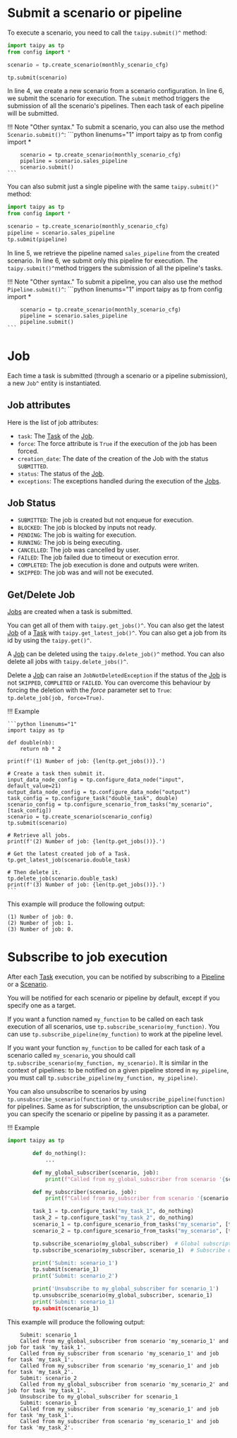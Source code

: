 # Submit a scenario or pipeline

To execute a scenario, you need to call the
`taipy.submit()^` method:
```python linenums="1"
import taipy as tp
from config import *

scenario = tp.create_scenario(monthly_scenario_cfg)

tp.submit(scenario)
```
In line 4, we create a new scenario from a scenario configuration. In line 6, we submit the scenario for execution.
The `submit` method triggers the submission of all the scenario's pipelines. Then each task of each pipeline will be
submitted.

!!! Note "Other syntax."
    To submit a scenario, you can also use the method
    `Scenario.submit()^`:
    ```python linenums="1"
        import taipy as tp
        from config import *

        scenario = tp.create_scenario(monthly_scenario_cfg)
        pipeline = scenario.sales_pipeline
        scenario.submit()
    ```

You can also submit just a single pipeline with the same `taipy.submit()^`
method:

```python linenums="1"
import taipy as tp
from config import *

scenario = tp.create_scenario(monthly_scenario_cfg)
pipeline = scenario.sales_pipeline
tp.submit(pipeline)
```
In line 5, we retrieve the pipeline named `sales_pipeline` from the created scenario. In line 6, we submit only this
pipeline for execution. The `taipy.submit()^`method triggers the submission of all the pipeline's tasks.

!!! Note "Other syntax."
    To submit a pipeline, you can also use the method
    `Pipeline.submit()^`:
    ```python linenums="1"
        import taipy as tp
        from config import *

        scenario = tp.create_scenario(monthly_scenario_cfg)
        pipeline = scenario.sales_pipeline
        pipeline.submit()
    ```

# Job

Each time a task is submitted (through a scenario or a pipeline submission), a new
`Job^` entity is instantiated.

## Job attributes

Here is the list of job attributes:

- `task`: The [Task](../concepts/task.md) of the [Job](../concepts/job.md).
- `force`: The force attribute is `True` if the execution of the job has been forced.
- `creation_date`: The date of the creation of the Job with the status `SUBMITTED`.
- `status`: The status of the [Job](../concepts/job.md).
- `exceptions`: The exceptions handled during the execution of the [Jobs](../concepts/job.md).

## Job Status

-   `SUBMITTED`: The job is created but not enqueue for execution.
-   `BLOCKED`: The job is blocked by inputs not ready.
-   `PENDING`: The job is waiting for execution.
-   `RUNNING`: The job is being executing.
-   `CANCELLED`: The job was cancelled by user.
-   `FAILED`: The job failed due to timeout or execution error.
-   `COMPLETED`: The job execution is done and outputs were writen.
-   `SKIPPED`: The job was and will not be executed.

## Get/Delete Job

[Jobs](../concepts/job.md) are created when a task is submitted.

You can get all of them with `taipy.get_jobs()^`. You can also get the latest
[Job](../concepts/job.md) of a [Task](../concepts/task.md) with
`taipy.get_latest_job()^`.
You can also get a job from its id by using the `taipy.get()^`.

A [Job](../concepts/job.md)  can be deleted using the
`taipy.delete_job()^` method. You can also delete all jobs with
`taipy.delete_jobs()^`.

Delete a [Job](../concepts/job.md) can raise an `JobNotDeletedException` if the status of the
[Job](../concepts/job.md) is not `SKIPPED`, `COMPLETED` or `FAILED`. You can overcome this behaviour by forcing the
deletion with the _force_ parameter set to `True`: `tp.delete_job(job, force=True)`.

!!! Example

    ```python linenums="1"
    import taipy as tp

    def double(nb):
        return nb * 2

    print(f'(1) Number of job: {len(tp.get_jobs())}.')

    # Create a task then submit it.
    input_data_node_config = tp.configure_data_node("input", default_value=21)
    output_data_node_config = tp.configure_data_node("output")
    task_config = tp.configure_task("double_task", double)
    scenario_config = tp.configure_scenario_from_tasks("my_scenario", [task_config])
    scenario = tp.create_scenario(scenario_config)
    tp.submit(scenario)

    # Retrieve all jobs.
    print(f'(2) Number of job: {len(tp.get_jobs())}.')

    # Get the latest created job of a Task.
    tp.get_latest_job(scenario.double_task)

    # Then delete it.
    tp.delete_job(scenario.double_task)
    print(f'(3) Number of job: {len(tp.get_jobs())}.')
    ```

This example will produce the following output:

```
(1) Number of job: 0.
(2) Number of job: 1.
(3) Number of job: 0.
```

# Subscribe to job execution

After each [Task](../concepts/task.md) execution, you can be notified by subscribing to a
[Pipeline](../concepts/pipeline.md) or a [Scenario](../concepts/scenario.md).

You will be notified for each scenario or pipeline by default, except if you specify one as a target.

If you want a function named `my_function` to be called on each task execution of all scenarios, use
`tp.subscribe_scenario(my_function)`.
You can use `tp.subscribe_pipeline(my_function)` to work at the pipeline level.

If you want your function `my_function` to be called for each task of a scenario called `my_scenario`, you should call
`tp.subscribe_scenario(my_function, my_scenario)`. It is similar in the context of pipelines: to be notified on a given
pipeline stored in `my_pipeline`, you must call `tp.subscribe_pipeline(my_function, my_pipeline)`.

You can also unsubscribe to scenarios by using `tp.unsubscribe_scenario(function)`
or `tp.unsubscribe_pipeline(function)` for pipelines. Same as for subscription, the unsubscription can be global,
or you can specify the scenario or pipeline by passing it as a parameter.

!!! Example
```python linenums="1"
import taipy as tp

        def do_nothing():
            ...

        def my_global_subscriber(scenario, job):
            print(f"Called from my_global_subscriber from scenario '{scenario.config_id}' and job for task '{job.task.config_id}'.")

        def my_subscriber(scenario, job):
            print(f"Called from my_subscriber from scenario '{scenario.config_id}' and job for task '{job.task.config_id}'.")

        task_1 = tp.configure_task("my_task_1", do_nothing)
        task_2 = tp.configure_task("my_task_2", do_nothing)
        scenario_1 = tp.configure_scenario_from_tasks("my_scenario", [task, task])
        scenario_2 = tp.configure_scenario_from_tasks("my_scenario", [task, task])

        tp.subscribe_scenario(my_global_subscriber)  # Global subscription
        tp.subscribe_scenario(my_subscriber, scenario_1)  # Subscribe only on one scenario

        print('Submit: scenario_1')
        tp.submit(scenario_1)
        print('Submit: scenario_2')

        print('Unsubscribe to my_global_subscriber for scenario_1')
        tp.unsubscribe_scenario(my_global_subscriber, scenario_1)
        print('Submit: scenario_1)
        tp.submit(scenario_1)
```

This example will produce the following output:

```
    Submit: scenario_1
    Called from my_global_subscriber from scenario 'my_scenario_1' and job for task 'my_task_1'.
    Called from my_subscriber from scenario 'my_scenario_1' and job for task 'my_task_1'.
    Called from my_subscriber from scenario 'my_scenario_1' and job for task 'my_task_2'.
    Submit: scenario_2
    Called from my_global_subscriber from scenario 'my_scenario_2' and job for task 'my_task_1'.
    Unsubscribe to my_global_subscriber for scenario_1
    Submit: scenario_1
    Called from my_subscriber from scenario 'my_scenario_1' and job for task 'my_task_1'.
    Called from my_subscriber from scenario 'my_scenario_1' and job for task 'my_task_2'.
```
